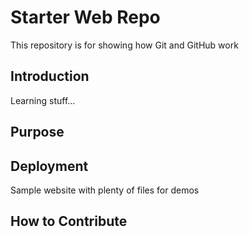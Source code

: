 # Starter Web Repo

This repository is for showing how Git and GitHub work

## Introduction
Learning stuff...

## Purpose

## Deployment

Sample website with plenty of files for demos

## How to Contribute